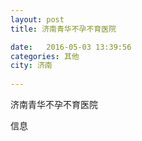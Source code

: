 ```yaml
--- 
layout: post 
title: 济南青华不孕不育医院

date:   2016-05-03 13:39:56 
categories: 其他  
city: 济南
  
--- 
```

   
济南青华不孕不育医院

信息

